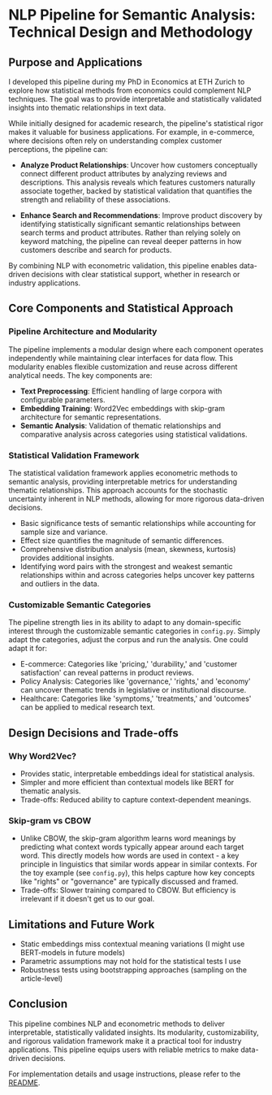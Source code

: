 # NLP Pipeline for Semantic Analysis: Technical Design and Methodology

## Purpose and Applications

I developed this pipeline during my PhD in Economics at ETH Zurich to explore how statistical methods from economics could complement NLP techniques. The goal was to provide interpretable and statistically validated insights into thematic relationships in text data.

While initially designed for academic research, the pipeline's statistical rigor makes it valuable for business applications. For example, in e-commerce, where decisions often rely on understanding complex customer perceptions, the pipeline can:

* **Analyze Product Relationships**: Uncover how customers conceptually connect different product attributes by analyzing reviews and descriptions. This analysis reveals which features customers naturally associate together, backed by statistical validation that quantifies the strength and reliability of these associations.

* **Enhance Search and Recommendations**: Improve product discovery by identifying statistically significant semantic relationships between search terms and product attributes. Rather than relying solely on keyword matching, the pipeline can reveal deeper patterns in how customers describe and search for products.

By combining NLP with econometric validation, this pipeline enables data-driven decisions with clear statistical support, whether in research or industry applications.

## Core Components and Statistical Approach

### Pipeline Architecture and Modularity
The pipeline implements a modular design where each component operates independently while maintaining clear interfaces for data flow. This modularity enables flexible customization and reuse across different analytical needs. The key components are:

- **Text Preprocessing**: Efficient handling of large corpora with configurable parameters.
- **Embedding Training**: Word2Vec embeddings with skip-gram architecture for semantic representations.
- **Semantic Analysis**: Validation of thematic relationships and comparative analysis across categories using statistical validations. 

### Statistical Validation Framework
The statistical validation framework applies econometric methods to semantic analysis, providing interpretable metrics for understanding thematic relationships. This approach accounts for the stochastic uncertainty inherent in NLP methods, allowing for more rigorous data-driven decisions.

- Basic significance tests of semantic relationships while accounting for sample size and variance.
- Effect size quantifies the magnitude of semantic differences.
- Comprehensive distribution analysis (mean, skewness, kurtosis) provides additional insights.
- Identifying word pairs with the strongest and weakest semantic relationships within and across categories helps uncover key patterns and outliers in the data.

### Customizable Semantic Categories
The pipeline strength lies in its ability to adapt to any domain-specific interest through the customizable semantic categories in `config.py`. Simply adapt the categories, adjust the corpus and run the analysis. One could adapt it for:

- E-commerce: Categories like 'pricing,' 'durability,' and 'customer satisfaction' can reveal patterns in product reviews.
- Policy Analysis: Categories like 'governance,' 'rights,' and 'economy' can uncover thematic trends in legislative or institutional discourse.
- Healthcare: Categories like 'symptoms,' 'treatments,' and 'outcomes' can be applied to medical research text.

## Design Decisions and Trade-offs

### Why Word2Vec?
- Provides static, interpretable embeddings ideal for statistical analysis.
- Simpler and more efficient than contextual models like BERT for thematic analysis.
- Trade-offs: Reduced ability to capture context-dependent meanings.

### Skip-gram vs CBOW
- Unlike CBOW, the skip-gram algorithm learns word meanings by predicting what context words typically appear around each target word. This directly models how words are used in context - a key principle in linguistics that similar words appear in similar contexts. For the toy example (see `config.py`), this helps capture how key concepts like "rights" or "governance" are typically discussed and framed.
- Trade-offs: Slower training compared to CBOW. But efficiency is irrelevant if it doesn't get us to our goal. 

## Limitations and Future Work
- Static embeddings miss contextual meaning variations (I might use BERT-models in future models)
- Parametric assumptions may not hold for the statistical tests I use
- Robustness tests using bootstrapping approaches (sampling on the article-level)

## Conclusion
This pipeline combines NLP and econometric methods to deliver interpretable, statistically validated insights. Its modularity, customizability, and rigorous validation framework make it a practical tool for industry applications. This pipeline equips users with reliable metrics to make data-driven decisions.

For implementation details and usage instructions, please refer to the [README](README.md).